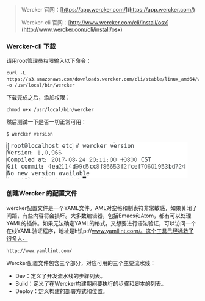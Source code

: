 > Wercker 官网：[https://app.wercker.com/](https://app.wercker.com/)
>
> Wercker-cli 官网：[http://www.wercker.com/cli/install/osx](http://www.wercker.com/cli/install/osx)

### Wercker-cli 下载

请用root管理员权限输入以下命令：

```
curl -L https://s3.amazonaws.com/downloads.wercker.com/cli/stable/linux_amd64/wercker -o /usr/local/bin/wercker
```

下载完成之后，添加权限：

```
chmod u+x /usr/local/bin/wercker
```

然后测试一下是否一切正常可用：

```
$ wercker version
```

![](/assets/123123d55dd8saassa09as9jcjxcxcx.png)

### 创建Wercker 的配置文件

wercker配置文件是一个YAML文件。AML对空格和制表符非常敏感，如果关闭了间距，有些内容将会损坏。大多数编辑器，包括Emacs和Atom，都有可以处理YAML的插件。如果无法确定YAML的格式，又想要进行语法验证，可以访问一个在线YAML验证程序，地址是h饥p://www.yamllint.corn/。这个工具己经拯救了很多人。

```
http://www.yamllint.com/
```

Wercker配置文件包含三个部分，对应可用的三个主要流水线：

* Dev：定义了开发流水线的步骤列表。
* Build：定义了在Wercker构建期间要执行的步骤和脚本的列表。
* Deploy：定义构建的部署方式和位置。



